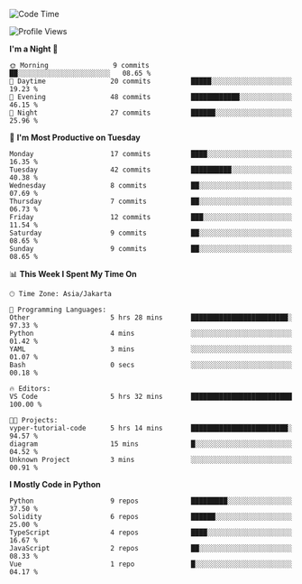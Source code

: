 <!--START_SECTION:waka-->
![Code Time](http://img.shields.io/badge/Code%20Time-1%2C461%20hrs%203%20mins-blue)

![Profile Views](http://img.shields.io/badge/Profile%20Views-2-blue)

**I'm a Night 🦉** 

```text
🌞 Morning                9 commits           ██░░░░░░░░░░░░░░░░░░░░░░░   08.65 % 
🌆 Daytime                20 commits          █████░░░░░░░░░░░░░░░░░░░░   19.23 % 
🌃 Evening                48 commits          ████████████░░░░░░░░░░░░░   46.15 % 
🌙 Night                  27 commits          ██████░░░░░░░░░░░░░░░░░░░   25.96 % 
```
📅 **I'm Most Productive on Tuesday** 

```text
Monday                   17 commits          ████░░░░░░░░░░░░░░░░░░░░░   16.35 % 
Tuesday                  42 commits          ██████████░░░░░░░░░░░░░░░   40.38 % 
Wednesday                8 commits           ██░░░░░░░░░░░░░░░░░░░░░░░   07.69 % 
Thursday                 7 commits           ██░░░░░░░░░░░░░░░░░░░░░░░   06.73 % 
Friday                   12 commits          ███░░░░░░░░░░░░░░░░░░░░░░   11.54 % 
Saturday                 9 commits           ██░░░░░░░░░░░░░░░░░░░░░░░   08.65 % 
Sunday                   9 commits           ██░░░░░░░░░░░░░░░░░░░░░░░   08.65 % 
```


📊 **This Week I Spent My Time On** 

```text
🕑︎ Time Zone: Asia/Jakarta

💬 Programming Languages: 
Other                    5 hrs 28 mins       ████████████████████████░   97.33 % 
Python                   4 mins              ░░░░░░░░░░░░░░░░░░░░░░░░░   01.42 % 
YAML                     3 mins              ░░░░░░░░░░░░░░░░░░░░░░░░░   01.07 % 
Bash                     0 secs              ░░░░░░░░░░░░░░░░░░░░░░░░░   00.18 % 

🔥 Editors: 
VS Code                  5 hrs 32 mins       █████████████████████████   100.00 % 

🐱‍💻 Projects: 
vyper-tutorial-code      5 hrs 14 mins       ████████████████████████░   94.57 % 
diagram                  15 mins             █░░░░░░░░░░░░░░░░░░░░░░░░   04.52 % 
Unknown Project          3 mins              ░░░░░░░░░░░░░░░░░░░░░░░░░   00.91 % 
```

**I Mostly Code in Python** 

```text
Python                   9 repos             █████████░░░░░░░░░░░░░░░░   37.50 % 
Solidity                 6 repos             ██████░░░░░░░░░░░░░░░░░░░   25.00 % 
TypeScript               4 repos             ████░░░░░░░░░░░░░░░░░░░░░   16.67 % 
JavaScript               2 repos             ██░░░░░░░░░░░░░░░░░░░░░░░   08.33 % 
Vue                      1 repo              █░░░░░░░░░░░░░░░░░░░░░░░░   04.17 % 
```




<!--END_SECTION:waka-->
